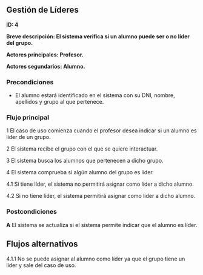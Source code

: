 ## Gestión de Líderes

**ID: 4**

**Breve descripción: El sistema verifica si un alumno puede ser o no líder del grupo.** 

**Actores principales: Profesor.**

**Actores segundarios: Alumno.**

### Precondiciones

* El alumno estará identificado en el sistema con su DNI, nombre, apellidos y grupo al que pertenece.

### Flujo principal

1 El caso de uso comienza cuando el profesor desea indicar si un alumno es líder de un grupo.

2 El sistema recibe el grupo con el que se quiere interactuar.

3 El sistema busca los alumnos que pertenecen a dicho grupo.

4 El sistema comprueba si algún alumno del grupo es líder.

4.1 Si tiene líder, el sistema no permitirá asignar como líder a dicho alumno.

4.2 Si no tiene líder, el sistema permitirá asignar como líder a dicho alumno.

### Postcondiciones

**A** El sistema se actualiza si el sistema permite indicar que el alumno es líder.

## Flujos alternativos

4.1.1 No se puede asignar al alumno como líder ya que el grupo tiene un líder y sale del caso de uso.
